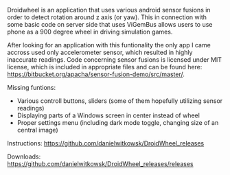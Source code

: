 Droidwheel is an application that uses various android sensor fusions in order to detect rotation around z axis (or yaw). This in connection with some basic code on server side that uses ViGemBus allows users to use phone as a 900 degree wheel in driving simulation games.

After looking for an application with this funtionality the only app I came accross used only accelerometer sensor, which resulted in highly inaccurate readings.
Code concerning sensor fusions is licensed under MIT license, which is included in appropriate files and can be found here: https://bitbucket.org/apacha/sensor-fusion-demo/src/master/.

Missing funtions:
- Various controll buttons, sliders (some of them hopefully utilizing sensor readings)
- Displaying parts of a Windows screen in center instead of wheel
- Proper settings menu (including dark mode toggle, changing size of an central image)

Instructions: https://github.com/danielwitkowsk/DroidWheel_releases

Downloads: https://github.com/danielwitkowsk/DroidWheel_releases/releases
